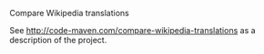 Compare Wikipedia translations

See http://code-maven.com/compare-wikipedia-translations as a description of the project.

